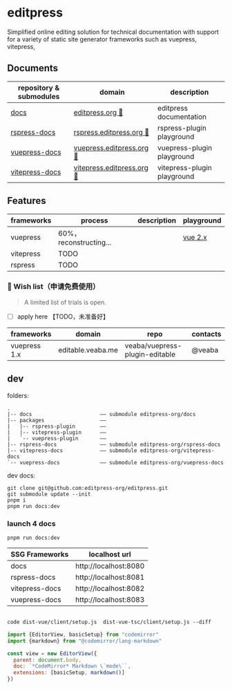 # editpress

Simplified online editing solution for technical documentation with support for a variety of static site generator frameworks such as vuepress, vitepress,

## Documents

| repository & submodules                                        | domain                                                        | description                 |
| -------------------------------------------------------------- | ------------------------------------------------------------- | --------------------------- |
| [docs](https://github.com/editpress/docs/)                     | [editpress.org 🚧](https://editpress.org)                     | editpress documentation     |
| [rspress-docs](https://github.com/editpress/rspress-docs)      | [rspress.editpress.org 🚧](https://rspress.editpress.org)     | rspress-plugin playground   |
| [vuepress-docs](https://github.com/editpress/vuepress-docs)    | [vuepress.editpress.org 🚧](https://vuepress.editpress.org)   | vuepress-plugin playground  |
| [vitepress-docs](https://github.com/editpress/vietepress-docs) | [vitepress.editpress.org 🚧](https://vitepress.editpress.org) | vitepress-plugin playground |

## Features

| frameworks | process                | description | playground                           |
| ---------- | ---------------------- | ----------- | ------------------------------------ |
| vuepress   | 60%，reconstructing... |             | [vue 2.x](https://editable.veaba.me) |
| vitepress  | TODO                   |             |                                      |
| rspress    | TODO                   |             |                                      |

### 🚧 Wish list（申请免费使用）

> A limited list of trials is open.

- [ ] apply here 【TODO，未准备好】

| frameworks   | domain            | repo                           | contacts |
| ------------ | ----------------- | ------------------------------ | -------- |
| vuepress 1.x | editable.veaba.me | veaba/vuepress-plugin-editable | @veaba   |

## dev

folders:

```tree
.
|-- docs                      —— submodule editpress-org/docs
|-- packages                  ——
|   |-- rspress-plugin        ——
|   |-- vitepress-plugin      ——
|   `-- vuepress-plugin       ——
|-- rspress-docs              —— submodule editpress-org/rspress-docs
|-- vitepress-docs            —— submodule editpress-org/vitepress-docs
`-- vuepress-docs             —— submodule editpress-org/vuepress-docs

```

dev docs:

```shell
git clone git@github.com:editpress-org/editpress.git
git submodule update --init
pnpm i
pnpm run docs:dev
```

### launch 4 docs

```shell
pnpm run docs:dev
```

| SSG Frameworks | localhost url         |
| -------------- | --------------------- |
| docs           | http://localhost:8080 |
| rspress-docs   | http://localhost:8081 |
| vitepress-docs | http://localhost:8082 |
| vuepress-docs  | http://localhost:8083 |

```diff

code dist-vue/client/setup.js  dist-vue-tsc/client/setup.js --diff

```

```js
import {EditorView, basicSetup} from "codemirror"
import {markdown} from "@codemirror/lang-markdown"

const view = new EditorView({
  parent: document.body,
  doc: `*CodeMirror* Markdown \`mode\``,
  extensions: [basicSetup, markdown()]
})
```
